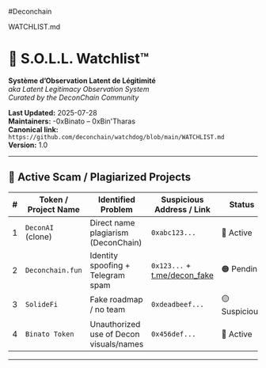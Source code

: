 #Deconchain

WATCHLIST.md
# 🛑 S.O.L.L. Watchlist™  

**Système d’Observation Latent de Légitimité**  
_aka Latent Legitimacy Observation System_  
_Curated by the DeconChain Community_

**Last Updated:** 2025-07-28  
**Maintainers:** -0xBinato – 0xBin'Tharas  
**Canonical link:** `https://github.com/deconchain/watchdog/blob/main/WATCHLIST.md`  
**Version:** 1.0

---

## 🚨 Active Scam / Plagiarized Projects

| # | Token / Project Name   | Identified Problem                      | Suspicious Address / Link              | Status       |
|---|------------------------|------------------------------------------|-----------------------------------------|--------------|
| 1 | `DeconAI` (clone)      | Direct name plagiarism (DeconChain)     | `0xabc123...`                           | 🔴 Active     |
| 2 | `Deconchain.fun`       | Identity spoofing + Telegram spam       | `0x123...` + [t.me/decon_fake](#)       | 🟠 Pending    |
| 3 | `SolideFi`             | Fake roadmap / no team                  | `0xdeadbeef...`                         | 🟡 Suspicious |
| 4 | `Binato Token`         | Unauthorized use of Decon visuals/names | `0x456def...`                           | 🔴 Active     |

---
